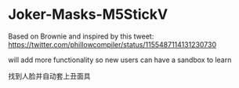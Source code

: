 # Joker-Masks-M5StickV

Based on Brownie and inspired by this tweet: https://twitter.com/phillowcompiler/status/1155487114131230730

will add more functionality so new users can have a sandbox to learn


找到人脸并自动套上丑面具
